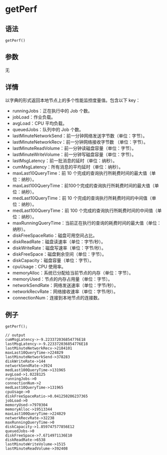 # getPerf

## 语法

`getPerf()`

## 参数

无

## 详情

以字典的形式返回本地节点上的多个性能监控度量值。包含以下 key：

* runningJobs：正在执行中的 Job 个数。
* jobLoad：作业负载。
* avgLoad：CPU 平均负载。
* queuedJobs：队列中的 Job 个数。
* lastMinuteNetworkSend：前一分钟网络发送字节数（单位：字节）。
* lastMinuteNetworkRecv：前一分钟网络接收字节数 （单位：字节）。
* lastMinuteReadVolume：前一分钟读磁盘容量（单位：字节）。
* lastMinuteWriteVolume：前一分钟写磁盘容量（单位：字节）。
* lastMsgLatency：前一批消息的延时（单位：纳秒）。
* cumMsgLatency：所有消息的平均延时（单位：纳秒）。
* maxLast10QueryTime：前 10 个完成的查询执行所耗费时间的最大值（单位：纳秒）。
* maxLast100QueryTime：前100个完成的查询执行所耗费时间的最大值（单位：纳秒）。
* medLast10QueryTime：前 10 个完成的查询执行所耗费时间的中间值（单位：纳秒）。
* medLast100QueryTime：前 100 个完成的查询执行所耗费时间的中间值（单位：纳秒）。
* maxRunningQueryTime：当前正在执行的查询的耗费时间的最大值（单位：纳秒）。
* diskFreeSpaceRatio：磁盘可用空间占比。
* diskReadRate：磁盘读速率（单位：字节/秒）。
* diskWriteRate：磁盘写速率（单位：字节/秒）。
* diskFreeSpace：磁盘剩余空间（单位：字节）。
* diskCapacity：磁盘容量（单位：字节）。
* cpuUsage：CPU 使用率。
* memoryAlloc：系统已分配给当前节点的内存（单位：字节）。
* memoryUsed：节点的内存占用量（单位：字节）。
* networkSendRate：网络发送速率（单位：字节/秒）。
* networkRecvRate：网络接收速率（单位：字节/秒）。
* connectionNum：连接到本地节点的连接数。

## 例子

```
getPerf();

// output
cumMsgLatency->-9.223372036854776E18
lastMsgLatency->-9.223372036854776E18
lastMinuteNetworkRecv->2184101
maxLast10QueryTime->224829
lastMinuteNetworkSend->378283
diskWriteRate->144
networkSendRate->3924
medLast100QueryTime->131965
avgLoad->1.0228125
runningJobs->0
connectionNum->2
medLast10QueryTime->131965
cpuUsage->0
diskFreeSpaceRatio->0.041250206237365
jobLoad->0
memoryUsed->7970304
memoryAlloc->19513344
maxLast100QueryTime->224829
networkRecvRate->32238
maxRunningQueryTime->0
diskCapacity->1.859747577856E12
queuedJobs->0
diskFreeSpace->7.6714971136E10
diskReadRate->6538
lastMinuteWriteVolume->1515
lastMinuteReadVolume->392408
```

